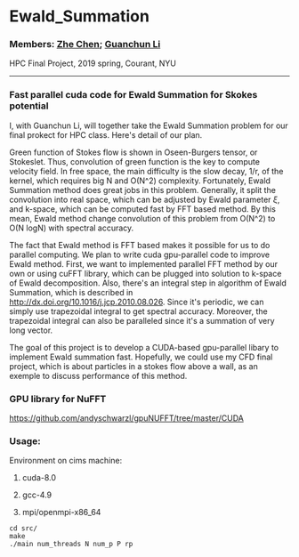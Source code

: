 # Ewald_Summation

### Members: [Zhe Chen](zc1291@cims.nyu.edu); [Guanchun Li](guanchun.li@nyu.edu)

HPC Final Project, 2019 spring, Courant, NYU

---

### Fast parallel cuda code for Ewald Summation for Skokes potential

I, with Guanchun Li, will together take the Ewald Summation problem for our final prokect for HPC class. Here's detail of our plan.

Green function of Stokes flow is shown in Oseen-Burgers tensor, or Stokeslet. Thus, convolution of green function is the key to compute velocity field. In free space, the main difficulty is the slow decay, 1/r, of the kernel, which requires big N and O(N^2) complexity. Fortunately, Ewald Summation method does great jobs in this problem. Generally, it split the convolution into real space, which can be adjusted by Ewald parameter $\xi$, and k-space, which can be computed fast by FFT based method. By  this mean, Ewald method change convolution of this problem from O(N^2) to O(N logN) with spectral accuracy.

The fact that Ewald method is FFT based makes it possible for us to do parallel computing. We plan to write cuda gpu-parallel code to improve Ewald method. First, we want to implemented parallel FFT method by our own or using cuFFT library, which can be plugged into solution to k-space of  Ewald decomposition.  Also, there's an integral step in algorithm of Ewald Summation, which is described in <http://dx.doi.org/10.1016/j.jcp.2010.08.026>. Since it's periodic, we can simply use trapezoidal integral to get spectral accuracy. Moreover, the trapezoidal integral can also be paralleled since it's a summation of very long vector.

The goal of this project is to develop a CUDA-based gpu-parallel libary to implement Ewald summation fast. Hopefully, we could use my CFD final project, which is about particles in a stokes flow above a wall, as an exemple to discuss  performance of this method.


### GPU library for NuFFT
https://github.com/andyschwarzl/gpuNUFFT/tree/master/CUDA

### Usage:
Environment on cims machine:

1) cuda-8.0

2) gcc-4.9              

3) mpi/openmpi-x86_64

```
cd src/
make
./main num_threads N num_p P rp
```
